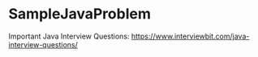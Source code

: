 # SampleJavaProblem

Important Java Interview Questions:
https://www.interviewbit.com/java-interview-questions/

